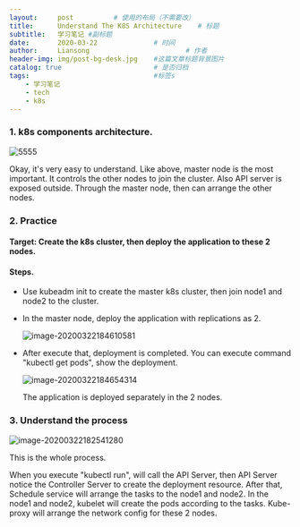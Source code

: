 ```yaml
---
layout:     post   		  # 使用的布局（不需要改）
title:      Understand The K8S Architecture    # 标题
subtitle:   学习笔记 #副标题
date:       2020-03-22 				# 时间
author:     Liansong 						# 作者
header-img: img/post-bg-desk.jpg 	#这篇文章标题背景图片
catalog: true 						# 是否归档
tags:								#标签s
    - 学习笔记
    - tech
    - k8s
---
```


### 1. k8s components architecture.

![5555](https://tva1.sinaimg.cn/large/00831rSTgy1gd2v5xofmoj31iv0u0n7a.jpg)

Okay,  it's very easy to understand. Like above, master node is the most important. It controls the other nodes to join the cluster. Also API server is exposed outside. Through the master node, then can arrange the other nodes.

### 2. Practice

#### Target: Create the k8s cluster, then deploy the application to these 2 nodes.

#### Steps.

- Use kubeadm init to create the master k8s cluster, then join node1 and node2 to the cluster.

- In the master node, deploy the application with replications as 2.

  ![image-20200322184610581](https://tva1.sinaimg.cn/large/00831rSTgy1gd2wbfwqq3j31fe0460u9.jpg)

- After execute that, deployment is completed. You can execute command "kubectl get pods", show the deployment.

  ![image-20200322184654314](https://tva1.sinaimg.cn/large/00831rSTgy1gd2wc6ysd1j321c044q4u.jpg)

  The application is deployed separately in the 2 nodes.  

### 3. Understand the process

![image-20200322182541280](https://tva1.sinaimg.cn/large/00831rSTgy1gd2vq6vm42j313s0u01co.jpg)

This is the whole process. 

When you execute "kubectl run", will call the API Server, then API Server notice the Controller Server to create the deployment resource. After that, Schedule service will arrange the tasks to the node1 and node2. In the node1 and node2, kubelet will create the pods according to the tasks. Kube-proxy will arrange the network config for these 2 nodes. 



